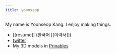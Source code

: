 ```yaml
---
title: yoonseop
---
```


My name is Yoonseop Kang. I enjoy making things.

- [[resume]] (한국어 [[이력서]])
- [twitter](https://twitter.com/e0en)
- My 3D models in [Prinables](https://www.printables.com/@e0en_1037470/models)

